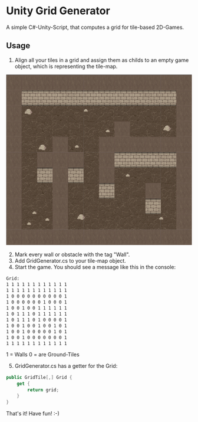 Unity Grid Generator
====================

A simple C#-Unity-Script, that computes a grid for tile-based 2D-Games.

## Usage

1. Align all your tiles in a grid and assign them as childs to an empty game object, which is representing the tile-map.

![Example](examples/example1.png?raw=true "Example")

2. Mark every wall or obstacle with the tag "Wall".
3. Add GridGenerator.cs to your tile-map object.
4. Start the game. You should see a message like this in the console:

```
Grid:
1 1 1 1 1 1 1 1 1 1 1 1
1 1 1 1 1 1 1 1 1 1 1 1
1 0 0 0 0 0 0 0 0 0 0 1
1 0 0 0 0 0 0 1 0 0 0 1
1 0 0 1 0 0 1 1 1 1 1 1
1 0 1 1 1 0 1 1 1 1 1 1
1 0 1 1 1 0 1 0 0 0 0 1
1 0 0 1 0 0 1 0 0 1 0 1
1 0 0 1 0 0 0 0 0 1 0 1
1 0 0 1 0 0 0 0 0 0 0 1
1 1 1 1 1 1 1 1 1 1 1 1
```

1 = Walls
0 = are Ground-Tiles

5. GridGenerator.cs has a getter for the Grid:

```csharp
public GridTile[,] Grid {
    get {
        return grid;
    }
}
```

That's it! Have fun! :-)
